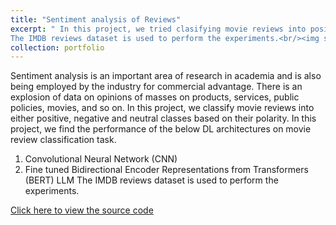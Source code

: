 ```yaml
---
title: "Sentiment analysis of Reviews"
excerpt: " In this project, we tried clasifying movie reviews into positive, negitive and neutral classes by understanding the underlying sentiment using deep learning/transformer based models.
The IMDB reviews dataset is used to perform the experiments.<br/><img src='/images/nlp_img.png' >"
collection: portfolio
---
```

Sentiment analysis is an important area of research in academia and is also being employed
by the industry for commercial advantage. There is an explosion of data on opinions of
masses on products, services, public policies, movies, and so on. In this project, we classify
movie reviews into either positive, negative and neutral classes based on their polarity. In this project,
we find the performance of the below DL architectures on movie review classification task.
  1. Convolutional Neural Network (CNN)
  2. Fine tuned  Bidirectional Encoder Representations from Transformers (BERT) LLM
The IMDB reviews dataset is used to perform the experiments.

[Click here to view the source code](https://github.com/sudarsan-chitrapu/Reviews-Sentiment-Analysis)
